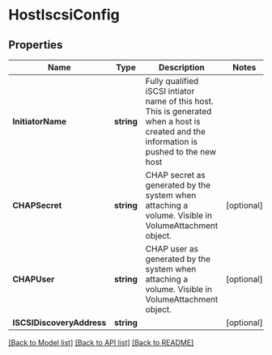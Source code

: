 # HostIscsiConfig

## Properties

Name | Type | Description | Notes
------------ | ------------- | ------------- | -------------
**InitiatorName** | **string** | Fully qualified iSCSI intiator name of this host. This is generated when a host is created and the information is pushed to the new host  | 
**CHAPSecret** | **string** | CHAP secret as generated by the system when attaching a volume.   Visible in VolumeAttachment object.  | [optional] 
**CHAPUser** | **string** | CHAP user as generated by the system when attaching a volume.   Visible in VolumeAttachment object.  | [optional] 
**ISCSIDiscoveryAddress** | **string** |  | [optional] 

[[Back to Model list]](../README.md#documentation-for-models) [[Back to API list]](../README.md#documentation-for-api-endpoints) [[Back to README]](../README.md)


